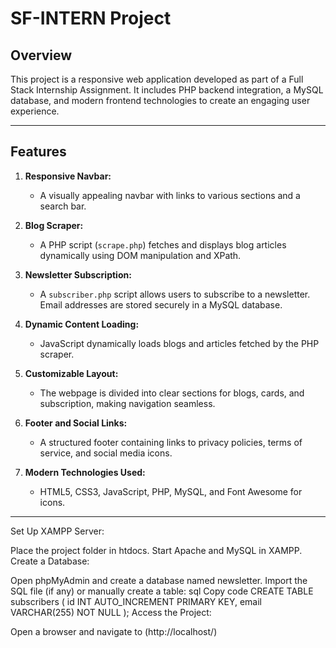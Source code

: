 # SF-INTERN Project


## Overview
This project is a responsive web application developed as part of a Full Stack Internship Assignment. It includes PHP backend integration, a MySQL database, and modern frontend technologies to create an engaging user experience.

---

## Features
1. **Responsive Navbar:** 
   - A visually appealing navbar with links to various sections and a search bar.

2. **Blog Scraper:** 
   - A PHP script (`scrape.php`) fetches and displays blog articles dynamically using DOM manipulation and XPath.

3. **Newsletter Subscription:**
   - A `subscriber.php` script allows users to subscribe to a newsletter. Email addresses are stored securely in a MySQL database.

4. **Dynamic Content Loading:**
   - JavaScript dynamically loads blogs and articles fetched by the PHP scraper.

5. **Customizable Layout:**
   - The webpage is divided into clear sections for blogs, cards, and subscription, making navigation seamless.

6. **Footer and Social Links:**
   - A structured footer containing links to privacy policies, terms of service, and social media icons.

7. **Modern Technologies Used:**
   - HTML5, CSS3, JavaScript, PHP, MySQL, and Font Awesome for icons.

---


Set Up XAMPP Server:

Place the project folder in htdocs.
Start Apache and MySQL in XAMPP.
Create a Database:

Open phpMyAdmin and create a database named newsletter.
Import the SQL file (if any) or manually create a table:
sql
Copy code
CREATE TABLE subscribers (
    id INT AUTO_INCREMENT PRIMARY KEY,
    email VARCHAR(255) NOT NULL
);
Access the Project:

Open a browser and navigate to (http://localhost/<project-folde>)
